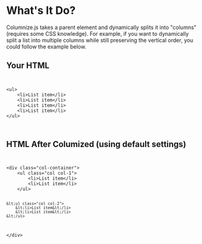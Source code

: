 # What's It Do?

Columnize.js takes a parent element and dynamically splits it into "columns" (requires some CSS knowledge). For example, if you want to dynamically split a list into multiple columns while still preserving the vertical order, you could follow the example below. 

## Your HTML

<code>
<pre>
&lt;ul>
    &lt;li>List item&lt;/li>
    &lt;li>List item&lt;/li>
    &lt;li>List item&lt;/li>
    &lt;li>List item&lt;/li>
&lt;/ul>
</pre>
</code>

## HTML After Columized (using default settings)
<code>
<pre>
&lt;div class="col-container">
    &lt;ul class="col col-1">
        &lt;li>List item&lt;/li>
        &lt;li>List item&lt;/li>
    &lt;/ul>

    &lt;ul class="col col-2">
        &lt;li>List item&lt;/li>
        &lt;li>List item&lt;/li>
    &lt;/ul>
&lt;/div>
</pre>
</code>